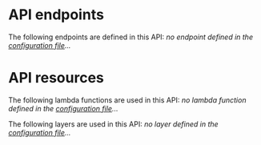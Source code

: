 # API endpoints

The following endpoints are defined in this API:
_no endpoint defined in the [configuration file](./serverless.yml)..._

# API resources

The following lambda functions are used in this API:
_no lambda function defined in the [configuration file](./serverless.yml)..._

The following layers are used in this API:
_no layer defined in the [configuration file](./serverless.yml)..._